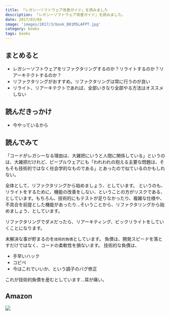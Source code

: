 ```yaml
---
title: 「レガシーソフトウェア改善ガイド」を読みました
description: 「レガシーソフトウェア改善ガイド」を読みました。
date: 2017/03/04
image: 'images/2017/3/book_B01MSLAFPT.jpg'
category: books
tags: books
---
```


## まとめると

- レガシーソフトウェアをリファクタリングするのか？リライトするのか？リアーキテクトするのか？
- リファクタリングがおすすめ。リファクタリングは常に行うのが良い
- リライト、リアーキテクトであれば、全部いきなり全部やる方法はオススメしない

## 読んだきっかけ

- 今やっているから

## 読んでみて

「コードがレガシーなる理由は、大雑把にいうと人間に関係している」というのは、大雑把だけれど、ピープルウェアにも「われわれの抱える主要な問題は、そもそも技術的ではなく社会学的なものである」とあったので似ているのかもしれない。

全体として、リファクタリングから始めましょう、としています。
というのも、リライトをするために、機能の改善をしない、ということの方がリスクである、としています。もちろん、技術的にもテストが足りなかったり、複雑な仕様や、不具合を前提とした機能があったり...そいうことから、リファクタリングから始めましょう、としています。

リファクタリングでダメだったら、リアーキティング、ビックリライトをしていくことになります。


未解決な事が貯まるのを`技術的負債`としています。
負債は、開発スピードを落とすだけではなく、コードの柔軟性を損ないます。
技術的な負債は、

- 手早いハック
- コピペ
- 今はこれでいいか、という調子のバグ修正

これが技術的負債を産むとしています...耳が痛い。



## Amazon

[![](http://images-jp.amazon.com/images/P/B01MSLAFPT.09.MAIN._SCLZZZZZZZ_.jpg)](https://www.amazon.co.jp/dp/B01MSLAFPT/)
